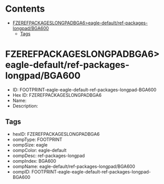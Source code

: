 



Contents
========

* [FZEREFPACKAGESLONGPADBGA6>eagle-default/ref-packages-longpad/BGA600](#fzerefpackageslongpadbga6eagle-defaultref-packages-longpadbga600)
	* [Tags](#tags)

# FZEREFPACKAGESLONGPADBGA6>eagle-default/ref-packages-longpad/BGA600

- ID: FOOTPRINT-eagle-eagle-default-ref-packages-longpad-BGA600
- Hex ID: FZEREFPACKAGESLONGPADBGA6
- Name: 
- Description: 

## Tags

- hexID: FZEREFPACKAGESLONGPADBGA6
- oompType: FOOTPRINT
- oompSize: eagle
- oompColor: eagle-default
- oompDesc: ref-packages-longpad
- oompIndex: BGA600
- oompName: eagle-default/ref-packages-longpad/BGA600
- oompID: FOOTPRINT-eagle-eagle-default-ref-packages-longpad-BGA600
